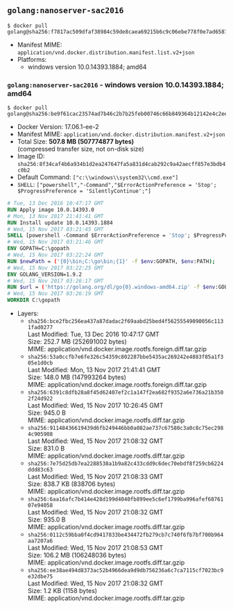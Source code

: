 ## `golang:nanoserver-sac2016`

```console
$ docker pull golang@sha256:f7817ac509dfaf38984c59de8caea69215b6c9c06ebe778f0e7ad6587c9d41f1
```

-	Manifest MIME: `application/vnd.docker.distribution.manifest.list.v2+json`
-	Platforms:
	-	windows version 10.0.14393.1884; amd64

### `golang:nanoserver-sac2016` - windows version 10.0.14393.1884; amd64

```console
$ docker pull golang@sha256:be9f61cac23574ad7b46c2b7b25feb00746c66b849364b12142e4c2ee61089d1
```

-	Docker Version: 17.06.1-ee-2
-	Manifest MIME: `application/vnd.docker.distribution.manifest.v2+json`
-	Total Size: **507.8 MB (507774877 bytes)**  
	(compressed transfer size, not on-disk size)
-	Image ID: `sha256:8f34caf4b6a934b1d2ea247647fa5a831d4cab292c9a42aecff857e3bdb4c0b2`
-	Default Command: `["c:\\windows\\system32\\cmd.exe"]`
-	`SHELL`: `["powershell","-Command","$ErrorActionPreference = 'Stop'; $ProgressPreference = 'SilentlyContinue';"]`

```dockerfile
# Tue, 13 Dec 2016 10:47:17 GMT
RUN Apply image 10.0.14393.0
# Mon, 13 Nov 2017 21:41:41 GMT
RUN Install update 10.0.14393.1884
# Wed, 15 Nov 2017 03:21:45 GMT
SHELL [powershell -Command $ErrorActionPreference = 'Stop'; $ProgressPreference = 'SilentlyContinue';]
# Wed, 15 Nov 2017 03:21:46 GMT
ENV GOPATH=C:\gopath
# Wed, 15 Nov 2017 03:22:24 GMT
RUN $newPath = ('{0}\bin;C:\go\bin;{1}' -f $env:GOPATH, $env:PATH); 	Write-Host ('Updating PATH: {0}' -f $newPath); 	setx /M PATH $newPath;
# Wed, 15 Nov 2017 03:22:25 GMT
ENV GOLANG_VERSION=1.9.2
# Wed, 15 Nov 2017 03:26:17 GMT
RUN $url = ('https://golang.org/dl/go{0}.windows-amd64.zip' -f $env:GOLANG_VERSION); 	Write-Host ('Downloading {0} ...' -f $url); 	Invoke-WebRequest -Uri $url -OutFile 'go.zip'; 		$sha256 = '682ec3626a9c45b657c2456e35cadad119057408d37f334c6c24d88389c2164c'; 	Write-Host ('Verifying sha256 ({0}) ...' -f $sha256); 	if ((Get-FileHash go.zip -Algorithm sha256).Hash -ne $sha256) { 		Write-Host 'FAILED!'; 		exit 1; 	}; 		Write-Host 'Expanding ...'; 	Expand-Archive go.zip -DestinationPath C:\; 		Write-Host 'Verifying install ("go version") ...'; 	go version; 		Write-Host 'Removing ...'; 	Remove-Item go.zip -Force; 		Write-Host 'Complete.';
# Wed, 15 Nov 2017 03:26:19 GMT
WORKDIR C:\gopath
```

-	Layers:
	-	`sha256:bce2fbc256ea437a87dadac2f69aabd25bed4f56255549090056c1131fad0277`  
		Last Modified: Tue, 13 Dec 2016 10:47:17 GMT  
		Size: 252.7 MB (252691002 bytes)  
		MIME: application/vnd.docker.image.rootfs.foreign.diff.tar.gzip
	-	`sha256:53a0ccfb7e6fe326c54359c802287bbe5435ac269242e4883f85a1f305e1d0cb`  
		Last Modified: Mon, 13 Nov 2017 21:41:41 GMT  
		Size: 148.0 MB (147993264 bytes)  
		MIME: application/vnd.docker.image.rootfs.foreign.diff.tar.gzip
	-	`sha256:6391c8dfb28a8f45d62407ef2c1a147f2ea682f9352a6e736a21b3502f24d922`  
		Last Modified: Wed, 15 Nov 2017 10:26:45 GMT  
		Size: 945.0 B  
		MIME: application/vnd.docker.image.rootfs.diff.tar.gzip
	-	`sha256:91148436619439d6fb249446bb0a082ae737c67580c3a0c8c75ec2984c905908`  
		Last Modified: Wed, 15 Nov 2017 21:08:32 GMT  
		Size: 831.0 B  
		MIME: application/vnd.docker.image.rootfs.diff.tar.gzip
	-	`sha256:7e75d25db7ea2288538a1b9a82c433cdd9c6dec70ebdf8f259cb6224ddd83c63`  
		Last Modified: Wed, 15 Nov 2017 21:08:33 GMT  
		Size: 838.7 KB (838706 bytes)  
		MIME: application/vnd.docker.image.rootfs.diff.tar.gzip
	-	`sha256:6aa16afc7b414e428d199d4040fb899ee5c6ef1799ba996afef6876107e94058`  
		Last Modified: Wed, 15 Nov 2017 21:08:32 GMT  
		Size: 935.0 B  
		MIME: application/vnd.docker.image.rootfs.diff.tar.gzip
	-	`sha256:0112c59bba0f4cd9417833be434472fb279cb7c740f6fb7bf700b964aa7207a6`  
		Last Modified: Wed, 15 Nov 2017 21:08:53 GMT  
		Size: 106.2 MB (106248036 bytes)  
		MIME: application/vnd.docker.image.rootfs.diff.tar.gzip
	-	`sha256:ee38ae494d8373ac52b4966dea9d9db756236a6c7ca7115cf7023bc9e32dbe75`  
		Last Modified: Wed, 15 Nov 2017 21:08:32 GMT  
		Size: 1.2 KB (1158 bytes)  
		MIME: application/vnd.docker.image.rootfs.diff.tar.gzip
